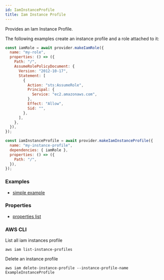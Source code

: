 ```yaml
---
id: IamInstanceProfile
title: Iam Instance Profile
---
```


Provides an Iam Instance Profile.

The following examples create an instance profile and a role attached to it:

```js
const iamRole = await provider.makeIamRole({
  name: "my-role",
  properties: () => ({
    Path: "/",
    AssumeRolePolicyDocument: {
      Version: "2012-10-17",
      Statement: [
        {
          Action: "sts:AssumeRole",
          Principal: {
            Service: "ec2.amazonaws.com",
          },
          Effect: "Allow",
          Sid: "",
        },
      ],
    },
  }),
});

const iamInstanceProfile = await provider.makeIamInstanceProfile({
  name: "my-instance-profile",
  dependencies: { iamRole },
  properties: () => ({
    Path: "/",
  }),
});
```

### Examples

- [simple example](https://github.com/FredericHeem/grucloud/blob/master/examples/aws/iam/iac.js)

### Properties

- [properties list](https://docs.aws.amazon.com/AWSJavaScriptSDK/latest/AWS/IAM.html#createInstanceProfile-property)

### AWS CLI

List all iam instances profile

```
aws iam list-instance-profiles

```

Delete an instance profile

```
aws iam delete-instance-profile --instance-profile-name ExampleInstanceProfile
```
